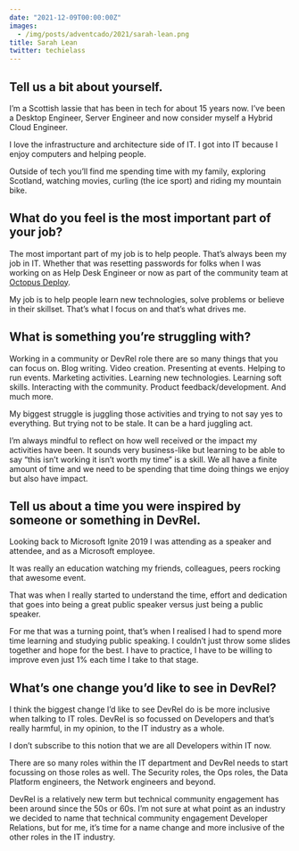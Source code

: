 ```yaml
---
date: "2021-12-09T00:00:00Z"
images:
  - /img/posts/adventcado/2021/sarah-lean.png
title: Sarah Lean
twitter: techielass
---
```


## Tell us a bit about yourself.

I’m a Scottish lassie that has been in tech for about 15 years now.  I’ve been a Desktop Engineer, Server Engineer and now consider myself a Hybrid Cloud Engineer.  

I love the infrastructure and architecture side of IT.  I got into IT because I enjoy computers and helping people.

Outside of tech you’ll find me spending time with my family, exploring Scotland, watching movies, curling (the ice sport) and riding my mountain bike.

## What do you feel is the most important part of your job?

The most important part of my job is to help people. That’s always been my job in IT.  Whether that was resetting passwords for folks when I was working on as Help Desk Engineer or now as part of the community team at [Octopus Deploy](https://www.octopus.com).

My job is to help people learn new technologies, solve problems or believe in their skillset. That’s what I focus on and that’s what drives me.

## What is something you’re struggling with?

Working in a community or DevRel role there are so many things that you can focus on. Blog writing. Video creation. Presenting at events.  Helping to run events. Marketing activities.  Learning new technologies. Learning soft skills. Interacting with the community. Product feedback/development. And much more.

My biggest struggle is juggling those activities and trying to not say yes to everything. But trying not to be stale. It can be a hard juggling act.

I’m always mindful to reflect on how well received or the impact my activities have been. It sounds very business-like but learning to be able to say “this isn’t working it isn’t worth my time” is a skill. We all have a finite amount of time and we need to be spending that time doing things we enjoy but also have impact.

## Tell us about a time you were inspired by someone or something in DevRel.

Looking back to Microsoft Ignite 2019 I was attending as a speaker and attendee, and as a Microsoft employee.

It was really an education watching my friends, colleagues, peers rocking that awesome event.

That was when I really started to understand the time, effort and dedication that goes into being a great public speaker versus just being a public speaker.

For me that was a turning point, that’s when I realised I had to spend more time learning and studying public speaking.  I couldn’t just throw some slides together and hope for the best.  I have to practice, I have to be willing to improve even just 1% each time I take to that stage.

## What’s one change you’d like to see in DevRel?

I think the biggest change I’d like to see DevRel do is be more inclusive when talking to IT roles.  DevRel is so focussed on Developers and that’s really harmful, in my opinion, to the IT industry as a whole.

I don’t subscribe to this notion that we are all Developers within IT now.

There are so many roles within the IT department and DevRel needs to start focussing on those roles as well.  The Security roles, the Ops roles, the Data Platform engineers, the Network engineers and beyond.

DevRel is a relatively new term but technical community engagement has been around since the 50s or 60s.  I’m not sure at what point as an industry we decided to name that technical community engagement Developer Relations, but for me, it’s time for a name change and more inclusive of the other roles in the IT industry.
